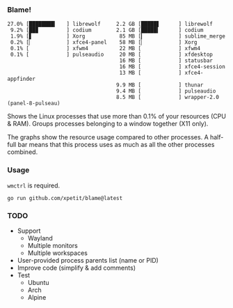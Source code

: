 ### Blame!

```
27.0% [████████▎   ] librewolf     2.2 GB [█████▋      ] librewolf
 9.2% [██▉         ] codium        2.1 GB [█████▍      ] codium
 1.9% [▋           ] Xorg           85 MB [▎           ] sublime_merge
 0.2% [▏           ] xfce4-panel    58 MB [▏           ] Xorg
 0.1% [            ] xfwm4          22 MB [            ] xfwm4
 0.1% [            ] pulseaudio     20 MB [            ] xfdesktop
                                    16 MB [            ] statusbar
                                    16 MB [            ] xfce4-session
                                    13 MB [            ] xfce4-appfinder
                                   9.9 MB [            ] thunar
                                   9.4 MB [            ] pulseaudio
                                   8.5 MB [            ] wrapper-2.0 (panel-8-pulseau)
```

Shows the Linux processes that use more than 0.1% of your resources (CPU & RAM).
Groups processes belonging to a window together (X11 only).

The graphs show the resource usage compared to other processes.
A half-full bar means that this process uses as much as all the other processes combined.

### Usage

`wmctrl` is required.

```
go run github.com/xpetit/blame@latest
```

### TODO

- Support
  - Wayland
  - Multiple monitors
  - Multiple workspaces
- User-provided process parents list (name or PID)
- Improve code (simplify & add comments)
- Test
  - Ubuntu
  - Arch
  - Alpine
